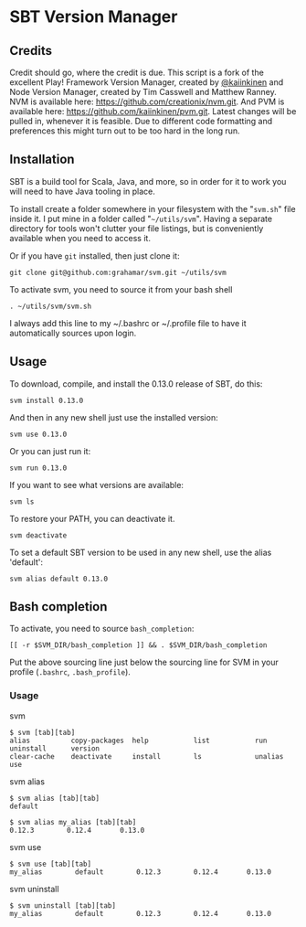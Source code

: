 # SBT Version Manager

## Credits

Credit should go, where the credit is due. This script is a fork of the excellent Play! Framework Version Manager, created by [@kaiinkinen](https://github.com/kaiinkinen)
and Node Version Manager, created by Tim Casswell and Matthew Ranney. NVM is available here: https://github.com/creationix/nvm.git.
And PVM is available here: https://github.com/kaiinkinen/pvm.git. Latest changes will be pulled in, whenever it 
is feasible. Due to different code formatting and preferences this might turn out to be too hard in the long run. 

## Installation

SBT is a build tool for Scala, Java, and more, so in order for it to work you will need to 
have Java tooling in place.

To install create a folder somewhere in your filesystem with the "`svm.sh`" file inside it. I put mine in a folder called "`~/utils/svm`".
Having a separate directory for tools won't clutter your file listings, but is conveniently available when you need to access it.

Or if you have `git` installed, then just clone it:

    git clone git@github.com:grahamar/svm.git ~/utils/svm

To activate svm, you need to source it from your bash shell

    . ~/utils/svm/svm.sh

I always add this line to my ~/.bashrc or ~/.profile file to have it automatically sources upon login.
    
## Usage

To download, compile, and install the 0.13.0 release of SBT, do this:

    svm install 0.13.0


And then in any new shell just use the installed version:

    svm use 0.13.0

Or you can just run it:

    svm run 0.13.0

If you want to see what versions are available:

    svm ls

To restore your PATH, you can deactivate it.

    svm deactivate

To set a default SBT version to be used in any new shell, use the alias 'default':

    svm alias default 0.13.0

## Bash completion

To activate, you need to source `bash_completion`:

  	[[ -r $SVM_DIR/bash_completion ]] && . $SVM_DIR/bash_completion

Put the above sourcing line just below the sourcing line for SVM in your profile (`.bashrc`, `.bash_profile`).

### Usage

svm

	$ svm [tab][tab]
	alias          copy-packages  help           list           run            uninstall      version        
	clear-cache    deactivate     install        ls             unalias        use

svm alias

	$ svm alias [tab][tab]
	default

	$ svm alias my_alias [tab][tab]
	0.12.3        0.12.4       0.13.0
	
svm use

	$ svm use [tab][tab]
	my_alias        default        0.12.3        0.12.4       0.13.0
	
svm uninstall

	$ svm uninstall [tab][tab]
	my_alias        default        0.12.3        0.12.4       0.13.0
	
